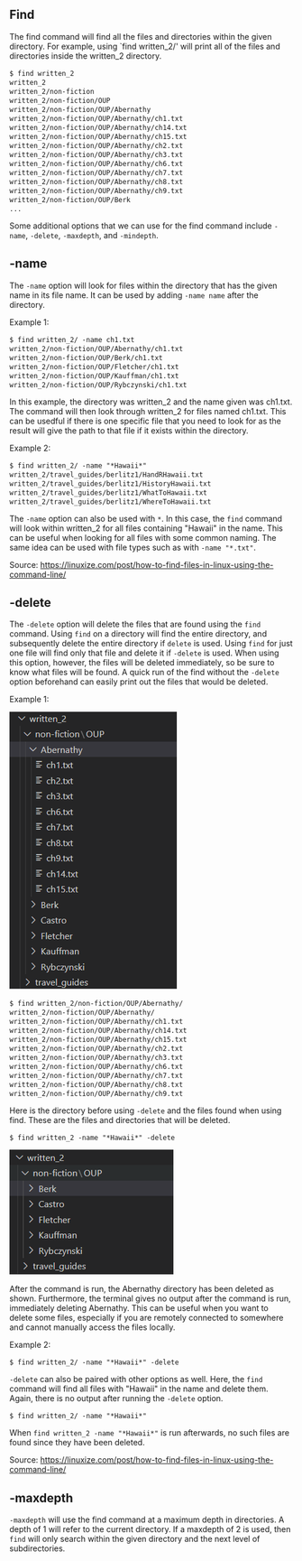 ## Find
The find command will find all the files and directories within the given directory. For example, using `find written_2/' will print all of the files and directories inside the written_2 directory.

```
$ find written_2
written_2
written_2/non-fiction
written_2/non-fiction/OUP
written_2/non-fiction/OUP/Abernathy
written_2/non-fiction/OUP/Abernathy/ch1.txt
written_2/non-fiction/OUP/Abernathy/ch14.txt
written_2/non-fiction/OUP/Abernathy/ch15.txt
written_2/non-fiction/OUP/Abernathy/ch2.txt
written_2/non-fiction/OUP/Abernathy/ch3.txt
written_2/non-fiction/OUP/Abernathy/ch6.txt
written_2/non-fiction/OUP/Abernathy/ch7.txt
written_2/non-fiction/OUP/Abernathy/ch8.txt
written_2/non-fiction/OUP/Abernathy/ch9.txt
written_2/non-fiction/OUP/Berk
...
```

Some additional options that we can use for the find command include `-name`, `-delete`, `-maxdepth`, and `-mindepth`.

## -name
The `-name` option will look for files within the directory that has the given name in its file name. It can be used by adding `-name name` after the directory.

Example 1:
```
$ find written_2/ -name ch1.txt
written_2/non-fiction/OUP/Abernathy/ch1.txt
written_2/non-fiction/OUP/Berk/ch1.txt
written_2/non-fiction/OUP/Fletcher/ch1.txt
written_2/non-fiction/OUP/Kauffman/ch1.txt
written_2/non-fiction/OUP/Rybczynski/ch1.txt
```

In this example, the directory was written_2 and the name given was ch1.txt. The command will then look through written_2 for files named ch1.txt. This can be usedful if there is one specific file that you need to look for as the result will give the path to that file if it exists within the directory.

Example 2:
```
$ find written_2/ -name "*Hawaii*"
written_2/travel_guides/berlitz1/HandRHawaii.txt
written_2/travel_guides/berlitz1/HistoryHawaii.txt
written_2/travel_guides/berlitz1/WhatToHawaii.txt
written_2/travel_guides/berlitz1/WhereToHawaii.txt
```

The `-name` option can also be used with `*`. In this case, the `find` command will look within written_2 for all files containing "Hawaii" in the name. This can be useful when looking for all files with some common naming. The same idea can be used with file types such as with `-name "*.txt"`.

Source: https://linuxize.com/post/how-to-find-files-in-linux-using-the-command-line/

## -delete
The `-delete` option will delete the files that are found using the `find` command. Using `find` on a directory will find the entire directory, and subsequently delete the entire directory if `delete` is used. Using `find` for just one file will find only that file and delete it if `-delete` is used. When using this option, however, the files will be deleted immediately, so be sure to know what files will be found. A quick run of the find without the `-delete` option beforehand can easily print out the files that would be deleted.

Example 1:

![delete before](https://github.com/jliu0140/cse15l-lab-reports/blob/main/report3/delete%20before.PNG?raw=true)
```
$ find written_2/non-fiction/OUP/Abernathy/
written_2/non-fiction/OUP/Abernathy/
written_2/non-fiction/OUP/Abernathy/ch1.txt
written_2/non-fiction/OUP/Abernathy/ch14.txt
written_2/non-fiction/OUP/Abernathy/ch15.txt
written_2/non-fiction/OUP/Abernathy/ch2.txt
written_2/non-fiction/OUP/Abernathy/ch3.txt
written_2/non-fiction/OUP/Abernathy/ch6.txt
written_2/non-fiction/OUP/Abernathy/ch7.txt
written_2/non-fiction/OUP/Abernathy/ch8.txt
written_2/non-fiction/OUP/Abernathy/ch9.txt
```

Here is the directory before using `-delete` and the files found when using find. These are the files and directories that will be deleted.


```
$ find written_2 -name "*Hawaii*" -delete

```

![delete](https://github.com/jliu0140/cse15l-lab-reports/blob/main/report3/delete%20after.PNG?raw=true)

After the command is run, the Abernathy directory has been deleted as shown. Furthermore, the terminal gives no output after the command is run, immediately deleting Abernathy. This can be useful when you want to delete some files, especially if you are remotely connected to somewhere and cannot manually access the files locally.

Example 2:

```
$ find written_2/ -name "*Hawaii*" -delete

```

`-delete` can also be paired with other options as well. Here, the `find` command will find all files with "Hawaii" in the name and delete them. Again, there is no output after running the `-delete` option.

```
$ find written_2/ -name "*Hawaii*"

```

When `find written_2 -name "*Hawaii*"` is run afterwards, no such files are found since they have been deleted.

Source: https://linuxize.com/post/how-to-find-files-in-linux-using-the-command-line/

## -maxdepth
`-maxdepth` will use the find command at a maximum depth in directories. A depth of 1 will refer to the current directory. If a maxdepth of 2 is used, then `find` will only search within the given directory and the next level of subdirectories.
